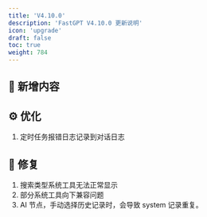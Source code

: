 ```yaml
---
title: 'V4.10.0'
description: 'FastGPT V4.10.0 更新说明'
icon: 'upgrade'
draft: false
toc: true
weight: 784
---
```



## 🚀 新增内容


## ⚙️ 优化

1. 定时任务报错日志记录到对话日志

## 🐛 修复

1. 搜索类型系统工具无法正常显示
2. 部分系统工具向下兼容问题
3. AI 节点，手动选择历史记录时，会导致 system 记录重复。